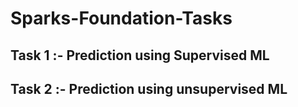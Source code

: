 # Sparks-Foundation-Tasks

## Task 1 :- Prediction using Supervised ML

## Task 2 :- Prediction using unsupervised ML
